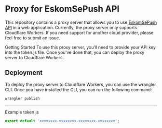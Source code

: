 # Proxy for EskomSePush API

This repository contains a proxy server that allows you to use [EskomSePush API](https://eskomsepush.gumroad.com/l/api) in a web application. Currently, the proxy server only supports Cloudflare Workers. If you need support for another cloud provider, please feel free to submit an issue.

Getting Started
To use this proxy server, you'll need to provide your API key into the token.js file. Once you've done that, you can deploy the proxy server to Cloudflare Workers.

## Deployment

To deploy the proxy server to Cloudflare Workers, you can use the wrangler CLI. Once you have installed the CLI, you can run the following command:

```
wrangler publish
```

---

Example token.js

```js
export default 'xxxxxxxx-xxxxxxxx-xxxxxxxx-xxxxxxxx';
```
